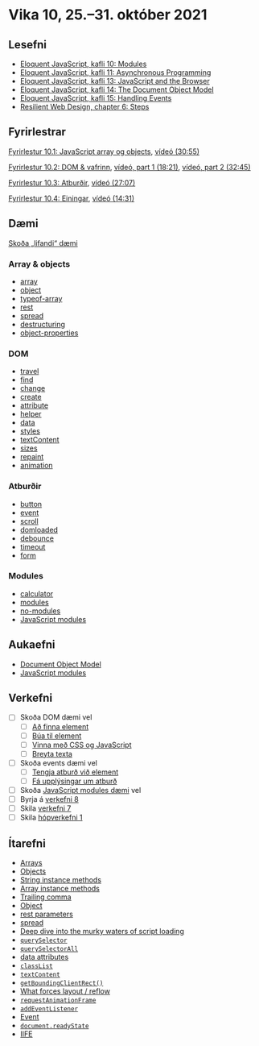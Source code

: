 # Vika 10, 25.–31. október 2021

## Lesefni

* [Eloquent JavaScript, kafli 10: Modules](https://eloquentjavascript.net/10_modules.html)
* [Eloquent JavaScript, kafli 11: Asynchronous Programming](https://eloquentjavascript.net/11_async.html)
* [Eloquent JavaScript, kafli 13: JavaScript and the Browser](https://eloquentjavascript.net/13_browser.html)
* [Eloquent JavaScript, kafli 14: The Document Object Model](https://eloquentjavascript.net/14_dom.html)
* [Eloquent JavaScript, kafli 15: Handling Events](https://eloquentjavascript.net/15_event.html)
* [Resilient Web Design, chapter 6: Steps](https://resilientwebdesign.com/chapter6/)

## Fyrirlestrar

[Fyrirlestur 10.1: JavaScript array og objects](10.1.array.objects.md), [vídeó (30:55)](https://youtu.be/mL3H9OMt0yc)

[Fyrirlestur 10.2: DOM & vafrinn](10.2.browser-dom.md), [vídeó, part 1 (18:21)](https://youtu.be/9gQRDjFvdFU), [vídeó, part 2 (32:45)](https://youtu.be/PaG9Y1bJb98)

[Fyrirlestur 10.3: Atburðir](10.3.events.md), [vídeó (27:07)](https://youtu.be/f5joXJe9u68)

[Fyrirlestur 10.4: Einingar](10.4.modules.md), [vídeó (14:31)](https://youtu.be/IVYaolPwKjs)

## Dæmi

[Skoða „lifandi“ dæmi](https://vefforritun.github.io/vef1-2021/vikur/10/)

### Array & objects

* [array](daemi/1.array-objects/01.array.js)
* [object](daemi/1.array-objects/02.object.js)
* [typeof-array](daemi/1.array-objects/03.typeof-array.js)
* [rest](daemi/1.array-objects/04.rest.js)
* [spread](daemi/1.array-objects/05.spread.js)
* [destructuring](daemi/1.array-objects/06.destructuring.js)
* [object-properties](daemi/1.array-objects/07.object-properties.js)

### DOM

* [travel](daemi/2.dom/01.travel.html)
* [find](daemi/2.dom/02.find.html)
* [change](daemi/2.dom/03.change.html)
* [create](daemi/2.dom/04.create.html)
* [attribute](daemi/2.dom/05.attribute.html)
* [helper](daemi/2.dom/06.helper.html)
* [data](daemi/2.dom/07.data.html)
* [styles](daemi/2.dom/08.styles.html)
* [textContent](daemi/2.dom/09.text.html)
* [sizes](daemi/2.dom/10.sizes.html)
* [repaint](daemi/2.dom/11.repaint.html)
* [animation](daemi/2.dom/12.animation.html)

### Atburðir

* [button](daemi/3.events/01.button.html)
* [event](daemi/3.events/02.event.html)
* [scroll](daemi/3.events/03.scroll.html)
* [domloaded](daemi/3.events/04.domloaded.html)
* [debounce](daemi/3.events/05.debounce.html)
* [timeout](daemi/3.events/06.timeout.html)
* [form](daemi/3.events/07.form.html)

### Modules

* [calculator](daemi/4.modules/01.calculator.js)
* [modules](daemi/4.modules/02.modules.js)
* [no-modules](daemi/4.modules/03.no-modules.js)
* [JavaScript modules](daemi/4.modules/04.javascript-modules)

## Aukaefni

* [Document Object Model](https://developer.mozilla.org/en-US/docs/Web/API/Document_Object_Model)
* [JavaScript modules](https://developer.mozilla.org/en-US/docs/Web/JavaScript/Guide/Modules)

## Verkefni

* [ ] Skoða DOM dæmi vel
  * [ ] [Að finna element](daemi/2.dom/02.find.html)
  * [ ] [Búa til element](daemi/2.dom/04.create.html)
  * [ ] [Vinna með CSS og JavaScript](daemi/2.dom/08.styles.html)
  * [ ] [Breyta texta](daemi/2.dom/09.text.html)
* [ ] Skoða events dæmi vel
  * [ ] [Tengja atburð við element](daemi/3.events/01.button.html)
  * [ ] [Fá upplýsingar um atburð](daemi/3.events/02.event.html)
* [ ] Skoða [JavaScript modules dæmi](daemi/4.modules/04.javascript-modules) vel
* [ ] Byrja á [verkefni 8](https://github.com/vefforritun/vef1-2021-v8)
* [ ] Skila [verkefni 7](https://github.com/vefforritun/vef1-2021-v7)
* [ ] Skila [hópverkefni 1](https://github.com/vefforritun/vef1-2021-h1)

## Ítarefni

* [Arrays](https://developer.mozilla.org/en-US/docs/Web/JavaScript/Reference/Global_Objects/Array)
* [Objects](https://developer.mozilla.org/en-US/docs/Web/JavaScript/Reference/Global_Objects/Object)
* [String instance methods](https://developer.mozilla.org/en-US/docs/Web/JavaScript/Reference/Global_Objects/String#instance_methods)
* [Array instance methods](https://developer.mozilla.org/en-US/docs/Web/JavaScript/Reference/Global_Objects/Array#instance_methods)
* [Trailing comma](https://developer.mozilla.org/en-US/docs/Web/JavaScript/Reference/Trailing_commas)
* [Object](https://developer.mozilla.org/en-US/docs/Web/JavaScript/Reference/Global_Objects/Object)
* [rest parameters](https://developer.mozilla.org/en-US/docs/Web/JavaScript/Reference/Functions/rest_parameters)
* [spread](https://developer.mozilla.org/en-US/docs/Web/JavaScript/Reference/Operators/Spread_syntax)
* [Deep dive into the murky waters of script loading](http://www.html5rocks.com/en/tutorials/speed/script-loading/)
* [`querySelector`](https://developer.mozilla.org/en-US/docs/Web/API/Document/querySelector)
* [`querySelectorAll`](https://developer.mozilla.org/en-US/docs/Web/API/Document/querySelectorAll)
* [data attributes](https://developer.mozilla.org/en-US/docs/Web/API/HTMLElement/dataset)
* [`classList`](https://developer.mozilla.org/en-US/docs/Web/API/Element/classList)
* [`textContent`](https://developer.mozilla.org/en-US/docs/Web/API/Node/textContent)
* [`getBoundingClientRect()`](https://developer.mozilla.org/en-US/docs/Web/API/Element/getBoundingClientRect)
* [What forces layout / reflow](https://gist.github.com/paulirish/5d52fb081b3570c81e3a)
* [`requestAnimationFrame`](https://developer.mozilla.org/en-US/docs/Web/API/window/requestAnimationFrame)
* [`addEventListener`](https://developer.mozilla.org/en-US/docs/Web/API/EventTarget/addEventListener)
* [Event](https://developer.mozilla.org/en-US/docs/Web/API/Event)
* [`document.readyState`](https://developer.mozilla.org/en-US/docs/Web/API/Document/readyState)
* [IIFE](https://developer.mozilla.org/en-US/docs/Glossary/IIFE)
